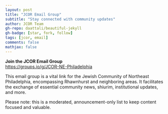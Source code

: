 ```yaml
---
layout: post
title: "JCOR Email Group"
subtitle: "Stay connected with community updates"
author: JCOR Team
gh-repo: daattali/beautiful-jekyll
gh-badge: [star, fork, follow]
tags: [jcor, email]
comments: false
mathjax: false
---
```


**Join the JCOR Email Group**  
<https://groups.io/g/JCOR-NE-Philadelphia>

This email group is a vital link for the Jewish Community of Northeast Philadelphia, encompassing Rhawnhurst and neighboring areas. It facilitates the exchange of essential community news, shiurim, institutional updates, and more.

Please note: this is a moderated, announcement-only list to keep content focused and valuable.
